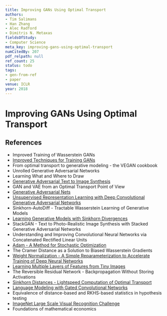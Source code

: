 ```yaml
---
title: Improving GANs Using Optimal Transport
authors:
- Tim Salimans
- Han Zhang
- Alec Radford
- Dimitris N. Metaxas
fieldsOfStudy:
- Computer Science
meta_key: improving-gans-using-optimal-transport
numCitedBy: 207
pdf_relpath: null
ref_count: 25
status: todo
tags:
- gen-from-ref
- paper
venue: ICLR
year: 2018
---
```


# Improving GANs Using Optimal Transport

## References

- Improved Training of Wasserstein GANs
- [Improved Techniques for Training GANs](./improved-techniques-for-training-gans.md)
- From optimal transport to generative modeling - the VEGAN cookbook
- Unrolled Generative Adversarial Networks
- Learning What and Where to Draw
- [Generative Adversarial Text to Image Synthesis](./generative-adversarial-text-to-image-synthesis.md)
- GAN and VAE from an Optimal Transport Point of View
- [Generative Adversarial Nets](./generative-adversarial-nets.md)
- [Unsupervised Representation Learning with Deep Convolutional Generative Adversarial Networks](./unsupervised-representation-learning-with-deep-convolutional-generative-adversarial-networks.md)
- Sinkhorn-AutoDiff - Tractable Wasserstein Learning of Generative Models
- [Learning Generative Models with Sinkhorn Divergences](./learning-generative-models-with-sinkhorn-divergences.md)
- StackGAN - Text to Photo-Realistic Image Synthesis with Stacked Generative Adversarial Networks
- Understanding and Improving Convolutional Neural Networks via Concatenated Rectified Linear Units
- [Adam - A Method for Stochastic Optimization](./adam-a-method-for-stochastic-optimization.md)
- The Cramer Distance as a Solution to Biased Wasserstein Gradients
- [Weight Normalization - A Simple Reparameterization to Accelerate Training of Deep Neural Networks](./weight-normalization-a-simple-reparameterization-to-accelerate-training-of-deep-neural-networks.md)
- [Learning Multiple Layers of Features from Tiny Images](./learning-multiple-layers-of-features-from-tiny-images.md)
- The Reversible Residual Network - Backpropagation Without Storing Activations
- [Sinkhorn Distances - Lightspeed Computation of Optimal Transport](./sinkhorn-distances-lightspeed-computation-of-optimal-transport.md)
- [Language Modeling with Gated Convolutional Networks](./language-modeling-with-gated-convolutional-networks.md)
- Equivalence of distance-based and RKHS-based statistics in hypothesis testing
- [ImageNet Large Scale Visual Recognition Challenge](./imagenet-large-scale-visual-recognition-challenge.md)
- Foundations of mathematical economics
